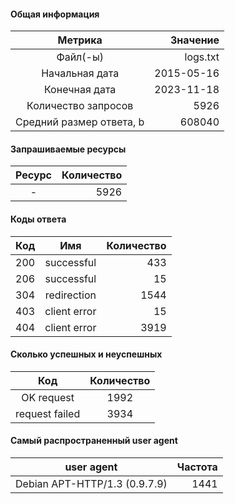 #### Общая информация
|        Метрика            |     Значение |
|:-------------------------:|-------------:|
| Файл(-ы)                  |   logs.txt   |
| Начальная дата            |   2015-05-16 |
| Конечная дата             |   2023-11-18 |
| Количество запросов       |   5926       |
| Средний размер ответа, b  |   608040     |

#### Запрашиваемые ресурсы

|     Ресурс      | Количество |
|:---------------:|-----------:|
|    -            |  5926      |

#### Коды ответа

| Код |          Имя          | Количество |
|:---:|:---------------------:|-----------:|
| 200 |    successful         |  433       |
| 206 |    successful         |  15        |
| 304 |    redirection        |  1544      |
| 403 |    client error       |  15        |
| 404 |    client error       |  3919      |

#### Сколько успешных и неуспешных

| Код |          Количество   |
|:---:|:---------------------:|
| OK request |    1992               |
| request failed |    3934               |

#### Самый распространенный user agent

|     user agent  | Частота    |
|:---------------:|-----------:|
|    Debian APT-HTTP/1.3 (0.9.7.9)   |  1441      |

            
